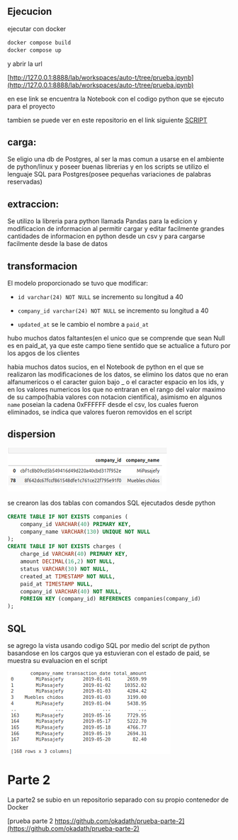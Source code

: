 ## Ejecucion
ejecutar con docker
```sh
docker compose build
docker compose up
```

y abrir la url 

[http://127.0.0.1:8888/lab/workspaces/auto-t/tree/prueba.ipynb](http://127.0.0.1:8888/lab/workspaces/auto-t/tree/prueba.ipynb)

en ese link se encuentra la Notebook con el codigo python que se ejecuto para el proyecto

tambien se puede ver en este repositorio en el link siguiente
[SCRIPT](https://github.com/okadath/prueba-parte-1/blob/master/work/prueba.ipynb)
## carga:

Se eligio una db de Postgres, al ser la mas comun a usarse en el ambiente de python/linux y poseer buenas librerias y en los scripts se utilizo el lenguaje SQL para Postgres(posee pequeñas variaciones de palabras reservadas) 

## extraccion:

Se utilizo la libreria para python llamada Pandas para la edicion y modificacion de informacion al permitir cargar y editar facilmente grandes cantidades de informacion en python desde un csv y para cargarse facilmente desde la base de datos

## transformacion

El modelo proporcionado se tuvo que modificar:

+ `id varchar(24) NOT NULL` se incremento su longitud a 40 

+ `company_id varchar(24) NOT NULL` se incremento su longitud a 40

+ `updated_at` se le cambio el nombre a `paid_at`


hubo muchos datos faltantes(en el unico que se comprende que sean Null es en paid_at, ya que este campo tiene sentido que se actualice a futuro por los apgos de los clientes

habia muchos datos sucios, en el Notebook de python en el que se realizaron las modificaciones de los datos, se elimino los datos que no eran alfanumericos o el caracter guion bajo _ o el caracter espacio en los ids, y en los valores numericos los que no entraran en el rango del valor maximo de su campo(habia valores con notacion cientifica), asimismo en algunos `name` poseian la cadena 0xFFFFFF desde el csv, los cuales fueron eliminados, se indica que valores fueron removidos en el script


## dispersion 
![tabla_companies](https://raw.githubusercontent.com/okadath/prueba-parte-1/refs/heads/master/companies.png)

se crearon las dos tablas con comandos SQL ejecutados desde python
```SQL
CREATE TABLE IF NOT EXISTS companies (
    company_id VARCHAR(40) PRIMARY KEY,
    company_name VARCHAR(130) UNIQUE NOT NULL
); 
CREATE TABLE IF NOT EXISTS charges (
    charge_id VARCHAR(40) PRIMARY KEY,
    amount DECIMAL(16,2) NOT NULL,
    status VARCHAR(30) NOT NULL,
    created_at TIMESTAMP NOT NULL,
    paid_at TIMESTAMP NULL,
    company_id VARCHAR(40) NOT NULL,
    FOREIGN KEY (company_id) REFERENCES companies(company_id)
);
```

## SQL

se agrego la vista usando codigo SQL por medio del script de python basandose en los cargos que ya estuvieran con el estado de paid, se muestra su evaluacion en el script

![vista](https://raw.githubusercontent.com/okadath/prueba-parte-1/refs/heads/master/vista.png)


# Parte 2

La parte2 se subio en un repositorio separado con su propio contenedor de Docker


[prueba parte 2 https://github.com/okadath/prueba-parte-2](https://github.com/okadath/prueba-parte-2)
